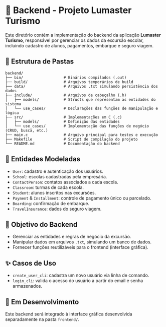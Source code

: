 # 🧠 Backend - Projeto Lumaster Turismo

Este diretório contém a implementação do backend da aplicação **Lumaster Turismo**, responsável por gerenciar os dados da excursão escolar, incluindo cadastro de alunos, pagamentos, embarque e seguro viagem.

## 📁 Estrutura de Pastas

```
backend/
├── bin/                  # Binários compilados (.out)
├── build/                # Arquivos temporários de build
├── data/                 # Arquivos .txt simulando persistência dos dados
├── include/              # Arquivos de cabeçalho (.h)
│   ├── models/           # Structs que representam as entidades do sistema
│   └── use_cases/        # Declarações das funções de manipulação e lógica
├── src/                  # Implementações em C (.c)
│   ├── models/           # Definição das entidades
│   └── use_cases/        # Implementação das funções de negócio (CRUD, busca, etc.)
├── main.c                # Arquivo principal para testes e execução
├── Makefile              # Script de compilação do projeto
└── README.md             # Documentação do backend
```

## 🧱 Entidades Modeladas

- `User`: cadastro e autenticação dos usuários.
- `School`: escolas cadastradas pela empresária.
- `ContactPerson`: contatos associados a cada escola.
- `Classroom`: turmas de cada escola.
- `Student`: alunos inscritos nas excursões.
- `Payment` & `Installment`: controle de pagamento único ou parcelado.
- `Boarding`: confirmação de embarque.
- `TravelInsurance`: dados do seguro viagem.

## 📌 Objetivo do Backend

- Gerenciar as entidades e regras de negócio da excursão.
- Manipular dados em arquivos `.txt`, simulando um banco de dados.
- Fornecer funções reutilizáveis para o frontend (interface gráfica).

## ✨ Casos de Uso

- `create_user_cli`: cadastra um novo usuário via linha de comando.
- `login_cli`: valida o acesso do usuário a partir do email e senha armazenados.


## 🚧 Em Desenvolvimento

Este backend será integrado à interface gráfica desenvolvida separadamente na pasta `frontend/`.
